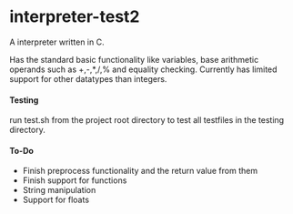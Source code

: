 # interpreter-test2

A interpreter written in C.

Has the standard basic functionality like variables, base arithmetic operands such as +,-,*,/,% and equality checking.
Currently has limited support for other datatypes than integers.

#### Testing

run test.sh from the project root directory to test all testfiles in the testing directory.

#### To-Do
- Finish preprocess functionality and the return value from them
- Finish support for functions
- String manipulation
- Support for floats
